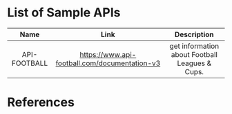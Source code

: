 # List of Sample APIs
| Name | Link | Description
|:-----------:| :------------: |:---------------:|
API-FOOTBALL | https://www.api-football.com/documentation-v3 | get information about Football Leagues & Cups.

# References